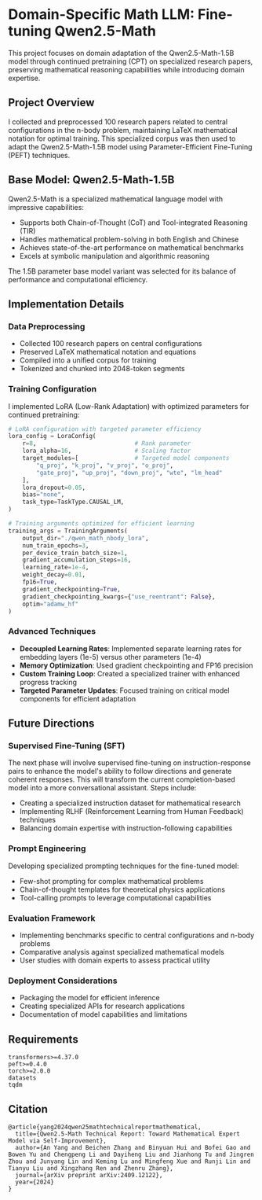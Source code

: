 # Domain-Specific Math LLM: Fine-tuning Qwen2.5-Math

This project focuses on domain adaptation of the Qwen2.5-Math-1.5B model through continued pretraining (CPT) on specialized research papers, preserving mathematical reasoning capabilities while introducing domain expertise.

## Project Overview

I collected and preprocessed 100 research papers related to central configurations in the n-body problem, maintaining LaTeX mathematical notation for optimal training. This specialized corpus was then used to adapt the Qwen2.5-Math-1.5B model using Parameter-Efficient Fine-Tuning (PEFT) techniques.

## Base Model: Qwen2.5-Math-1.5B

Qwen2.5-Math is a specialized mathematical language model with impressive capabilities:

- Supports both Chain-of-Thought (CoT) and Tool-integrated Reasoning (TIR)
- Handles mathematical problem-solving in both English and Chinese
- Achieves state-of-the-art performance on mathematical benchmarks
- Excels at symbolic manipulation and algorithmic reasoning

The 1.5B parameter base model variant was selected for its balance of performance and computational efficiency.

## Implementation Details

### Data Preprocessing

- Collected 100 research papers on central configurations
- Preserved LaTeX mathematical notation and equations
- Compiled into a unified corpus for training
- Tokenized and chunked into 2048-token segments


### Training Configuration

I implemented LoRA (Low-Rank Adaptation) with optimized parameters for continued pretraining:

```python
# LoRA configuration with targeted parameter efficiency
lora_config = LoraConfig(
    r=8,                            # Rank parameter
    lora_alpha=16,                  # Scaling factor
    target_modules=[                # Targeted model components
        "q_proj", "k_proj", "v_proj", "o_proj", 
        "gate_proj", "up_proj", "down_proj", "wte", "lm_head"
    ],
    lora_dropout=0.05,
    bias="none",
    task_type=TaskType.CAUSAL_LM,
)

# Training arguments optimized for efficient learning
training_args = TrainingArguments(
    output_dir="./qwen_math_nbody_lora",
    num_train_epochs=3,
    per_device_train_batch_size=1,
    gradient_accumulation_steps=16,
    learning_rate=1e-4,
    weight_decay=0.01,
    fp16=True,
    gradient_checkpointing=True,
    gradient_checkpointing_kwargs={"use_reentrant": False},
    optim="adamw_hf"
)
```


### Advanced Techniques

- **Decoupled Learning Rates**: Implemented separate learning rates for embedding layers (1e-5) versus other parameters (1e-4)
- **Memory Optimization**: Used gradient checkpointing and FP16 precision
- **Custom Training Loop**: Created a specialized trainer with enhanced progress tracking
- **Targeted Parameter Updates**: Focused training on critical model components for efficient adaptation


## Future Directions

### Supervised Fine-Tuning (SFT)

The next phase will involve supervised fine-tuning on instruction-response pairs to enhance the model's ability to follow directions and generate coherent responses. This will transform the current completion-based model into a more conversational assistant. Steps include:

- Creating a specialized instruction dataset for mathematical research
- Implementing RLHF (Reinforcement Learning from Human Feedback) techniques
- Balancing domain expertise with instruction-following capabilities


### Prompt Engineering

Developing specialized prompting techniques for the fine-tuned model:

- Few-shot prompting for complex mathematical problems
- Chain-of-thought templates for theoretical physics applications
- Tool-calling prompts to leverage computational capabilities


### Evaluation Framework

- Implementing benchmarks specific to central configurations and n-body problems
- Comparative analysis against specialized mathematical models
- User studies with domain experts to assess practical utility


### Deployment Considerations

- Packaging the model for efficient inference
- Creating specialized APIs for research applications
- Documentation of model capabilities and limitations


## Requirements

```
transformers>=4.37.0
peft>=0.4.0
torch>=2.0.0
datasets
tqdm
```


## Citation

```
@article{yang2024qwen25mathtechnicalreportmathematical,
  title={Qwen2.5-Math Technical Report: Toward Mathematical Expert Model via Self-Improvement}, 
  author={An Yang and Beichen Zhang and Binyuan Hui and Bofei Gao and Bowen Yu and Chengpeng Li and Dayiheng Liu and Jianhong Tu and Jingren Zhou and Junyang Lin and Keming Lu and Mingfeng Xue and Runji Lin and Tianyu Liu and Xingzhang Ren and Zhenru Zhang},
  journal={arXiv preprint arXiv:2409.12122},
  year={2024}
}
```
